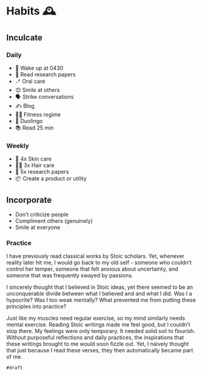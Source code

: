 # Habits 🕰️

## Inculcate

### Daily

- 🥱 Wake up at 0430
- 🔬 Read research papers
- 🪥 Oral care
- 😊 Smile at others
- 🗣️ Strike conversations
- ✍️ Blog
- 🏋️‍♂️ Fitness regime
- 🦉 Duolingo
- 📚 Read 25 min

### Weekly

- 🧴 4x Skin care
- 💆‍♂️ 3x Hair care
- 🔬 5x research papers
- 📦 Create a product or utility

## Incorporate

- Don’t criticize people
- Compliment others (genuinely)
- Smile at everyone

### Practice

I have previously read classical works by Stoic scholars. Yet, whenever reality later hit me, I would go back to my old self - someone who couldn’t control her temper, someone that felt anxious about uncertainty, and someone that was frequently swayed by passions.

I sincerely thought that I believed in Stoic ideas, yet there seemed to be an unconquerable divide between what I believed and and what I did. Was I a hypocrite? Was I too weak mentally? What prevented me from putting these principles into practice?

Just like my muscles need regular exercise, so my mind similarly needs mental exercise. Reading Stoic writings made me feel good, but I couldn’t stop there. My feelings were only temporary. It needed solid soil to flourish. Without purposeful reflections and daily practices, the inspirations that these writings brought to me would soon fizzle out. Yet, I naively thought that just because I read these verses, they then automatically became part of me.


`#draft`
